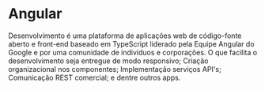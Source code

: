 # Angular
Desenvolvimento é uma plataforma de aplicações web de código-fonte aberto e front-end baseado em TypeScript liderado pela Equipe Angular do Google e por uma comunidade de indivíduos e corporações. O que facilita o desenvolvimento seja entregue de modo responsivo; Criação organizacional nos componentes; Implementação serviços API's; Comunicação REST comercial; e dentre outros apps.
